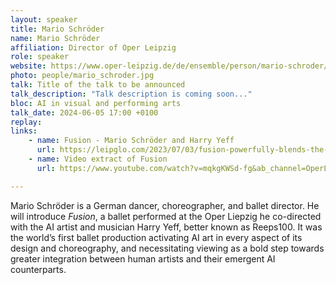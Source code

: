 ```yaml
---
layout: speaker
title: Mario Schröder
name: Mario Schröder
affiliation: Director of Oper Leipzig
role: speaker
website: https://www.oper-leipzig.de/de/ensemble/person/mario-schroder/1091
photo: people/mario_schroder.jpg
talk: Title of the talk to be announced
talk_description: "Talk description is coming soon..."
bloc: AI in visual and performing arts
talk_date: 2024-06-05 17:00 +0100
replay: 
links:
    - name: Fusion - Mario Schröder and Harry Yeff
      url: https://leipglo.com/2023/07/03/fusion-powerfully-blends-the-futuristic-and-familiar/
    - name: Video extract of Fusion
      url: https://www.youtube.com/watch?v=mqkgKWSd-fg&ab_channel=OperLeipzigTV

---
```


Mario Schröder is a German dancer, choreographer, and ballet director.
He will introduce *Fusion*, a ballet performed at the Oper Liepzig he co-directed with the AI artist and musician Harry Yeff, better known as Reeps100. It was the world’s first ballet production activating AI art in every aspect of its design and choreography, and necessitating viewing as a bold step towards greater integration between human artists and their emergent AI counterparts.